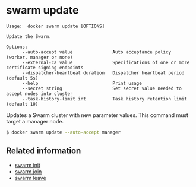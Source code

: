 <!--[metadata]>
+++
title = "swarm update"
description = "The swarm update command description and usage"
keywords = ["swarm, update"]
advisory = "rc"
[menu.main]
parent = "smn_cli"
+++
<![end-metadata]-->

# swarm update

    Usage:  docker swarm update [OPTIONS]

    Update the Swarm.

    Options:
          --auto-accept value               Auto acceptance policy (worker, manager or none)
          --external-ca value               Specifications of one or more certificate signing endpoints
          --dispatcher-heartbeat duration   Dispatcher heartbeat period (default 5s)
          --help                            Print usage
          --secret string                   Set secret value needed to accept nodes into cluster
          --task-history-limit int          Task history retention limit (default 10)

Updates a Swarm cluster with new parameter values. This command must target a manager node.


```bash
$ docker swarm update --auto-accept manager
```

## Related information

* [swarm init](swarm_init.md)
* [swarm join](swarm_join.md)
* [swarm leave](swarm_leave.md)
